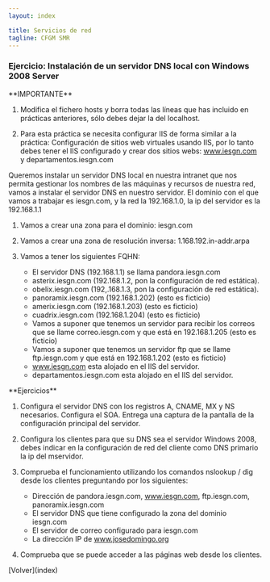 ```yaml
---
layout: index

title: Servicios de red 
tagline: CFGM SMR
---
```

### Ejercicio: Instalación de un servidor DNS local con Windows 2008 Server
<div class='nota' markdown='1'>
**IMPORTANTE**

1. Modifica el fichero hosts y borra todas las líneas que has incluido en prácticas anteriores, sólo debes dejar la del localhost.

2. Para esta práctica se necesita configurar IIS de forma similar a la práctica: Configuración de sitios web virtuales usando IIS, por lo tanto debes tener el IIS configurado y crear dos sitios webs: www.iesgn.com y departamentos.iesgn.com
</div>

Queremos instalar un servidor DNS local en nuestra intranet que nos permita gestionar los nombres de las máquinas y recursos de nuestra red, vamos a instalar el servidor DNS en nuestro servidor. El dominio con el que vamos a trabajar es iesgn.com, y la red la 192.168.1.0, la ip del servidor es la 192.168.1.1


1. Vamos a crear una zona para el dominio: iesgn.com
2. Vamos a crear una zona de resolución inversa: 1.168.192.in-addr.arpa
3. Vamos a tener los siguientes FQHN:

	* El servidor DNS (192.168.1.1) se llama pandora.iesgn.com
	* asterix.iesgn.com (192.168.1.2, pon la configuración de red estática).
    * obelix.iesgn.com (192,.168.1.3, pon la configuración de red estática).
    * panoramix.iesgn.com (192.168.1.202) (esto es ficticio)
    * amerix.iesgn.com (192.168.1.203) (esto es ficticio)
    * cuadrix.iesgn.com (192.168.1.204) (esto es ficticio)
	* Vamos a suponer que tenemos un servidor para recibir los correos que se llame correo.iesgn.com y que está en 192.168.1.205 (esto es ficticio)
	* Vamos a suponer que tenemos un servidor ftp que se llame ftp.iesgn.com y que está en 192.168.1.202 (esto es ficticio)
	* www.iesgn.com esta alojado en el IIS del servidor.
    * departamentos.iesgn.com esta alojado en el IIS del servidor.

<div class='ejercicios' markdown='1'>
**Ejercicios**

1. Configura el servidor DNS con los registros A, CNAME, MX y NS necesarios. Configura el SOA. Entrega una captura de la pantalla de la configuración principal del servidor.

2. Configura los clientes para que su DNS sea el servidor Windows 2008, debes indicar en la configuración de red del cliente como DNS primario la ip del mservidor. 

3. Comprueba el funcionamiento utilizando los comandos nslookup / dig desde los clientes preguntando por los siguientes:

	* Dirección de pandora.iesgn.com, www.iesgn.com, ftp.iesgn.com, panoramix.iesgn.com
	* El servidor DNS que tiene configurado la zona del dominio iesgn.com
	* El servidor de correo configurado para iesgn.com
	* La dirección IP de www.josedomingo.org

4. Comprueba que se puede acceder a las páginas web desde los clientes.

</div>
[Volver](index)
